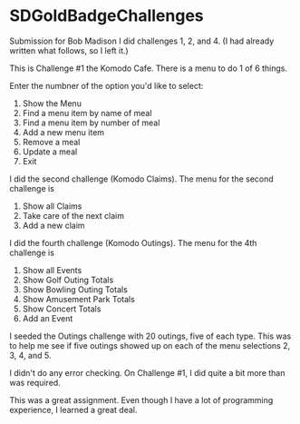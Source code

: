 # SDGoldBadgeChallenges
Submission for Bob Madison
I did challenges 1, 2, and 4. (I had already written what follows, so I left it.)

This is Challenge #1 the Komodo Cafe. There is a menu to do 1 of 6 things.

Enter the numbner of the option you'd like to select:
1. Show the Menu
2. Find a menu item by name of meal
3. Find a menu item by number of meal
4. Add a new menu item
5. Remove a meal
6. Update a meal
0. Exit

I did the second challenge (Komodo Claims). The menu for the second challenge is
1. Show all Claims
2. Take care of the next claim
3. Add a new claim

I did the fourth challenge (Komodo Outings). The menu for the 4th challenge is
1. Show all Events
2. Show Golf Outing Totals
3. Show Bowling Outing Totals
4. Show Amusement Park Totals
5. Show Concert Totals
6. Add an Event

I seeded the Outings challenge with 20 outings, five of each type. This was to help me see if five outings
showed up on each of the menu selections 2, 3, 4, and 5. 

I didn't do any error checking. On Challenge #1, I did quite a bit more than was required.

This was a great assignment. Even though I have a lot of programming experience, I learned a great deal.
